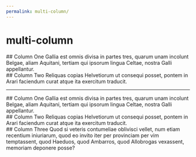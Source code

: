 ```yaml
---
permalink: multi-column/
---
```


# multi-column

<div class='multi-col'>
<div class='col' markdown='1'>
## Column One
Gallia est omnis divisa in partes tres, quarum unam incolunt Belgae, aliam Aquitani, tertiam qui ipsorum lingua Celtae, nostra Galli appellantur.
</div>
<div class='col' markdown='1'>
## Column Two
Reliquas copias Helvetiorum ut consequi posset, pontem in Arari faciendum curat atque ita exercitum traducit.
</div>
</div>

---

<div class='multi-col'>
<div class='col' markdown='1'>
## Column One
Gallia est omnis divisa in partes tres, quarum unam incolunt Belgae, aliam Aquitani, tertiam qui ipsorum lingua Celtae, nostra Galli appellantur.
</div>
<div class='col' markdown='1'>
## Column Two
Reliquas copias Helvetiorum ut consequi posset, pontem in Arari faciendum curat atque ita exercitum traducit.
</div>
<div class='col' markdown='1'>
## Column Three
Quod si veteris contumeliae oblivisci vellet, num etiam recentium iniuriarum, quod eo invito iter per provinciam per vim temptassent, quod Haeduos, quod Ambarros, quod Allobrogas vexassent, memoriam deponere posse?
</div>
</div>

